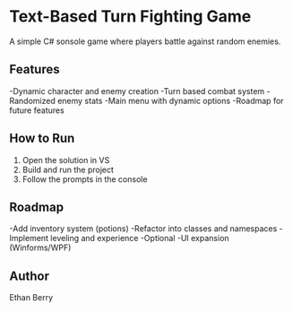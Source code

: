 # Text-Based Turn Fighting Game

A simple C# sonsole game where players battle against random enemies.

## Features

-Dynamic character and enemy creation
-Turn based combat system
-Randomized enemy stats
-Main menu with dynamic options
-Roadmap for future features

## How to Run

1. Open the solution in VS
2. Build and run the project
3. Follow the prompts in the console

##  Roadmap

-Add inventory system (potions)
-Refactor into classes and namespaces
-Implement leveling and experience 
-Optional -UI expansion (Winforms/WPF)

## Author

Ethan Berry